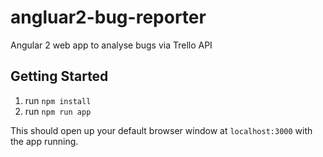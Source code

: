 # angluar2-bug-reporter
Angular 2 web app to analyse bugs via Trello API

## Getting Started

1. run `npm install`
2. run `npm run app`

This should open up your default browser window at `localhost:3000` with the app running.

